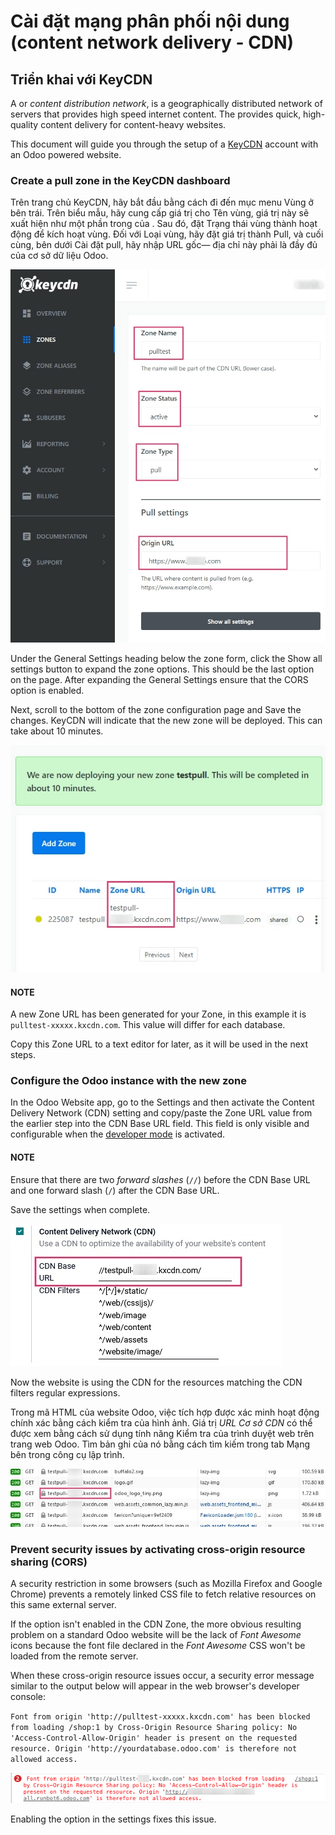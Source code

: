 # Cài đặt mạng phân phối nội dung (content network delivery - CDN)

<a id="reference-cdn-keycdn"></a>

## Triển khai với KeyCDN

A  or *content distribution network*, is a geographically
distributed network of servers that provides high speed internet content. The  provides quick, high-quality content delivery for content-heavy websites.

This document will guide you through the setup of a [KeyCDN](https://www.keycdn.com) account with an Odoo powered website.

### Create a pull zone in the KeyCDN dashboard

Trên trang chủ KeyCDN, hãy bắt đầu bằng cách đi đến mục menu Vùng ở bên trái. Trên biểu mẫu, hãy cung cấp giá trị cho Tên vùng, giá trị này sẽ xuất hiện như một phần trong  của . Sau đó, đặt Trạng thái vùng thành hoạt động để kích hoạt vùng. Đối với Loại vùng, hãy đặt giá trị thành Pull, và cuối cùng, bên dưới Cài đặt pull, hãy nhập URL gốc— địa chỉ này phải là  đầy đủ của cơ sở dữ liệu Odoo.

![Trang cấu hình Zone của KeyCDN.](../../../../.gitbook/assets/keycdn-zone.png)

Under the General Settings heading below the zone form, click the Show all
settings button to expand the zone options. This should be the last option on the page. After
expanding the General Settings ensure that the CORS option is
enabled.

Next, scroll to the bottom of the zone configuration page and Save the changes. KeyCDN
will indicate that the new zone will be deployed. This can take about 10 minutes.

![KeyCDN deploying the new Zone.](../../../../.gitbook/assets/zone-url.png)

#### NOTE
A new Zone URL has been generated for your Zone, in this example it is
`pulltest-xxxxx.kxcdn.com`. This value will differ for each database.

Copy this Zone URL to a text editor for later, as it will be used in the next steps.

### Configure the Odoo instance with the new zone

In the Odoo Website app, go to the Settings and then activate the
Content Delivery Network (CDN) setting and copy/paste the Zone URL value
from the earlier step into the CDN Base URL field. This field is only visible and
configurable when the [developer mode](../../../general/developer_mode.md#developer-mode) is activated.

#### NOTE
Ensure that there are two *forward slashes* (`//`) before the CDN Base URL and one
forward slash (`/`) after the CDN Base URL.

Save the settings when complete.

![Kích hoạt cài đặt CDN trong Odoo.](../../../../.gitbook/assets/cdn-base-url.png)

Now the website is using the CDN for the resources matching the CDN filters regular
expressions.

Trong mã HTML của website Odoo, việc tích hợp  được xác minh hoạt động chính xác bằng cách kiểm tra  của hình ảnh. Giá trị *URL Cơ sở CDN* có thể được xem bằng cách sử dụng tính năng Kiểm tra của trình duyệt web trên trang web Odoo. Tìm bản ghi của nó bằng cách tìm kiếm trong tab Mạng bên trong công cụ lập trình.

![The CDN Base URL can be seen using the inspect function on the Odoo website.](../../../../.gitbook/assets/test-pull.png)

### Prevent security issues by activating cross-origin resource sharing (CORS)

A security restriction in some browsers (such as Mozilla Firefox and Google Chrome) prevents a
remotely linked CSS file to fetch relative resources on this same external server.

If the  option isn't enabled in the CDN
Zone, the more obvious resulting problem on a standard Odoo website will be the lack of *Font
Awesome* icons because the font file declared in the *Font Awesome* CSS won't be loaded from the
remote server.

When these cross-origin resource issues occur, a security error message similar to the output
below will appear in the web browser's developer console:

`Font from origin 'http://pulltest-xxxxx.kxcdn.com' has been blocked from loading /shop:1 by
Cross-Origin Resource Sharing policy: No 'Access-Control-Allow-Origin' header is present on the
requested resource. Origin 'http://yourdatabase.odoo.com' is therefore not allowed access.`

![Error message populated in the browser console.](../../../../.gitbook/assets/odoo-security-message.png)

Enabling the  option in the  settings fixes this issue.
